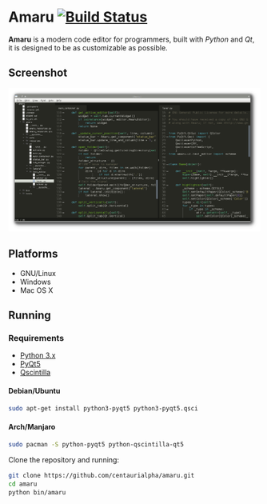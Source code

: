 # Amaru [![Build Status](https://travis-ci.org/centaurialpha/amaru.svg?branch=master)](https://travis-ci.org/centaurialpha/amaru)

**Amaru** is a modern code editor for programmers, built with *Python* and *Qt*, it is designed to be as customizable as possible.

## Screenshot

![screenshot](https://github.com/centaurialpha/edis/blob/gh-pages/img/amaru-screenshot.png)

## Platforms
- GNU/Linux
- Windows
- Mac OS X

## Running

### Requirements
* [Python 3.x](https://www.python.org/downloads/release/)
* [PyQt5](http://www.riverbankcomputing.co.uk/software/pyqt/download5)
* [Qscintilla](http://www.riverbankcomputing.com/software/qscintilla/download)

#### Debian/Ubuntu
```bash
sudo apt-get install python3-pyqt5 python3-pyqt5.qsci
```
#### Arch/Manjaro
```bash
sudo pacman -S python-pyqt5 python-qscintilla-qt5
```

Clone the repository and running:
```bash
git clone https://github.com/centaurialpha/amaru.git
cd amaru
python bin/amaru
```